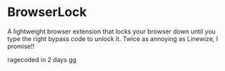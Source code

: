 # BrowserLock
A lightweight browser extension that locks your browser down until you type the right bypass code to unlock it. Twice as annoying as Linewize, I promise!!


ragecoded in 2 days gg

